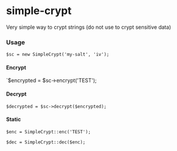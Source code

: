 # simple-crypt
Very simple way to crypt strings (do not use to crypt sensitive data)

### Usage

`$sc = new SimpleCrypt('my-salt', 'iv');`

#### Encrypt
`$encrypted = $sc->encrypt('TEST');

#### Decrypt
`$decrypted = $sc->decrypt($encrypted);`

#### Static
`$enc = SimpleCrypt::enc('TEST');`

`$dec = SimpleCrypt::dec($enc);`
